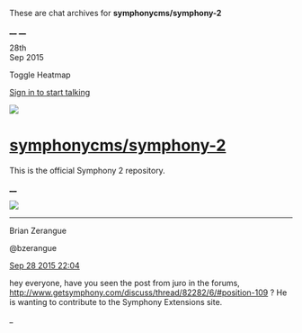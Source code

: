 These are chat archives for **symphonycms/symphony-2**

[__](/symphonycms/symphony-2/archives/2015/09/29)
[__](/symphonycms/symphony-2/archives/2015/09/27)

28th  
Sep 2015

Toggle Heatmap

[Sign in to start talking](/login?action=login&button=archive-login)

![](https://avatars-02.gitter.im/group/iv/3/57542c45c43b8c601977197e?s=48)

#  [symphonycms/symphony-2](/symphonycms/symphony-2)

This is the official Symphony 2 repository.

[ __ ](/orgs/symphonycms/rooms "More symphonycms rooms" )

![](https://avatars0.githubusercontent.com/u/27163?v=3&s=30)

__ __

Brian Zerangue

@bzerangue

[Sep 28 2015
22:04](https://gitter.im/symphonycms/symphony-2?at=5609b96ea5b78d0e12a3f213 ""
)

hey everyone, have you seen the post from juro in the forums,
<http://www.getsymphony.com/discuss/thread/82282/6/#position-109> ? He is
wanting to contribute to the Symphony Extensions site.

_

